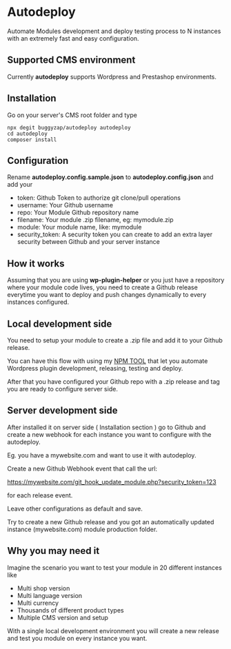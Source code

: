 # Autodeploy

Automate Modules development and deploy testing process to N instances with an extremely fast and easy configuration.

## Supported CMS environment

Currently **autodeploy** supports Wordpress and Prestashop environments.

## Installation

Go on your server's CMS root folder and type

```
npx degit buggyzap/autodeploy autodeploy
cd autodeploy
composer install
```

## Configuration

Rename **autodeploy.config.sample.json** to **autodeploy.config.json** and add your

- token: Github Token to authorize git clone/pull operations
- username: Your Github username
- repo: Your Module Github repository name
- filename: Your module .zip filename, eg: mymodule.zip
- module: Your module name, like: mymodule
- security_token: A security token you can create to add an extra layer security between Github and your server instance

## How it works

Assuming that you are using **wp-plugin-helper** or you just have a repository where your module code lives, you need to create a Github release everytime you want to deploy and push changes dynamically to every instances configured.

## Local development side

You need to setup your module to create a .zip file and add it to your Github release.

You can have this flow with using my [NPM TOOL](https://www.npmjs.com/package/wp-plugin-helper) that let you automate Wordpress plugin development, releasing, testing and deploy.

After that you have configured your Github repo with a .zip release and tag you are ready to configure server side.

## Server development side

After installed it on server side ( Installation section ) go to Github and create a new webhook for each instance you want to configure with the autodeploy.

Eg. you have a mywebsite.com and want to use it with autodeploy.

Create a new Github Webhook event that call the url:

https://mywebsite.com/git_hook_update_module.php?security_token=123

for each release event.

Leave other configurations as default and save.

Try to create a new Github release and you got an automatically updated instance (mywebsite.com) module production folder.

## Why you may need it

Imagine the scenario you want to test your module in 20 different instances like

- Multi shop version
- Multi language version
- Multi currency
- Thousands of different product types
- Multiple CMS version and setup

With a single local development environment you will create a new release and test you module on every instance you want.
